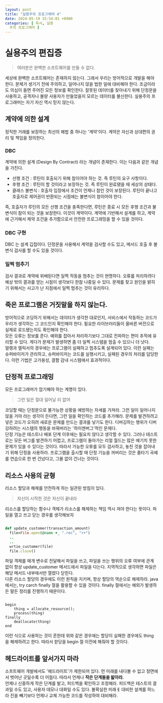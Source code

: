 ```yaml
---
layout: post
title: "실용주의 프로그래머 4"
date: 2024-05-19 15:54:01 +0900
categories: [ 독서, 실용
  주의 프로그래머 ]
---
```


# 실용주의 편집증

> 여러분은 완벽한 소프트웨어를 만들 수 없다.

세상에 완벽한 소프트웨어는 존재하지 않는다. 그래서 우리는 방어적으로 개발을 해야 한다. 문제가 생기기 전에 주의하고, 일어나지 않을 법한 일에 대비해야 한다. 조금이라도 의심이
들면 주어진 모든 정보를 확인한다. 잘못된 데이터를 찾아내기 위해 단정문을 사용하고, 공격자나 불량 사용자가 만들었을지 모르는 데이터를 불신한다. 실용주의 프로그래머는 자기 자신
역시 믿지 않는다.

## 계약에 의한 설계

정직한 거래를 보장하는 최선의 해법 중 하나는 '계약'이다. 계약은 자신과 상대편의 권리 및 책임을 정의한다.

### DBC

계약에 의한 설계 (Design By Contract) 라는 개념이 존재한다. 이는 다음과 같은 개념을 가진다.

- 선행 조건 : 루틴이 호출되기 위해 참이어야 하는 것. 즉 루틴의 요구 사항이다.
- 후행 조건 : 루틴이 할 것이라고 보장하는 것. 즉 루틴이 완료됐을 때 세상의 상태다.
- 클래스 불변식 : 호출자 입장에서 조건이 언제나 참인 것이 보장된다. 루틴이 끝나고 호출자로 제어권이 반환되는 시점에는 불변식이 참이어야 한다.

즉, 호출자가 루틴의 모든 선행 조건을 충족한다면, 루틴은 종료 시 모든 후행 조건과 불변식이 참이 되는 것을 보장한다. 이것이 계약이다. 계약에 기반해서 설계를 하고, 계약에
근거해서 제약 조건을 추가함으로서 안전한 프로그래밍을 할 수 있을 것이다.

### DBC 구현

DBC 는 설계 깁접이다. 단정문을 사용해서 계약을 검사할 수도 있고, 메서드 호출 후 불변식 검사를 할 수도 있을 것이다.

### 일찍 멈추기

검사 결과로 계약에 위배된다면 일찍 작동을 멈추는 것이 현명하다. 오류를 처리하려다 예상 밖의 결과를 얻는 시점이 생각보다 한참 나중일 수 있다. 문제를 찾고 원인을 밝히기
위해서는 사고가 난 지점에서 일찍 멈추는 것이 유리하다.

## 죽은 프로그램은 거짓말을 하지 않는다.

방어적으로 코딩하기 위해서는 데이터가 생각한 대로인지, 서비스에서 작동하는 코드가 우리가 생각하는 그 코드인지 확인해야 한다. 필요한 라이브러리들이 올바른 버전으로 실제로
로드됐는지도 확인해야 한다.
<br>
모든 오류는 정보를 준다. 예외를 잡아서 처리하기보다 그대로 전파하는 편이 추적에 유리할 수 있다. 게다가 문제가 발생하면 좀 더 일찍 시스템을 멈출 수 있으니 더 낫다.
<br>
얼랭과 엘릭서의 경우에는 프로그램이 실패하고 멈추도록 설계되어 있다. 이런 실패는 슈퍼바이저가 관리하고, 슈퍼바이저는 코드를 실행시키고, 실패된 경우의 처리를 담당한다. 이런
기법은 고가용성, 결함 감내 시스템에서 효과적이다.

## 단정적 프로그래밍

모든 프로그래머가 암기해야 하는 계명이 있다.

> 그런 일은 절대 일어날 리 없어

코딩할 때는 단정문으로 불가능한 상황을 예방하는 자세를 가져라. 그런 일이 일어나지 않을 거야 라는 생각이 든다면, 그런 일을 확인하는 코드를 추가해라. 문제를 발견하려고 넣은
코드가 오히려 새로운 문제를 만드는 결과를 낳기도 한다. 디버깅하는 행위가 디버깅하려는 시스템의 행동을 바꿔버리는 '하이젠버그'적인 문제다.
<br>
단정 기능은 테스트나 배포 단계 이후에는 필요치 않다고 생각할 수 있다. 그러나 테스트로는 모든 버그를 발견하기 어렵고, 프로그렘이 돌아가는 리얼 월드는 많은 예기치 못한 문제가
있을 수 있다는 것이다. 따라서 가능한 오류를 모두 검사하고, 놓친 것을 잡아내기 위해 단정을 사용하라. 프로그램을 출시할 때 단정 기능을 꺼버리는 것은 줄타기 곡예를 연습으로 한 번 건넜다고, 그물 없이 건너는 것이다.

## 리소스 사용의 균형

리소스 할당과 해제를 안전하게 하는 일관된 방침이 있다.

> 자신이 시작한 것은 자신이 끝내라

리소스를 할당하는 함수나 객체가 리소스를 해제하는 책임 역시 져야 한다는 뜻이다. 파일을 열고 쓰고 닫는 경우를 생각해보자

```ruby

def update_customer(transaction_amount)
  file=File.open(@name +_ ".rec", "r+")
  ..
  ..
  wrtie_customer(file)
  file.close()

```

파일 객체를 매개 변수로 전달해서 파일을 쓰고, 파일을 쓰는 행위의 오류 여부에 관계 없이 항상 update_customer 메서드에서 파일을 다는다. 지역적으로 생각하면 파일은 해당 메서드 내부에서만 열렸다 닫힌다.
<br>
다른 리소스 할당의 경우에도 이런 원칙을 지키며, 항상 할당의 역순으로 해제하라. java 에서는, try carch finally 절을 활용할 수 있을 것이다. finally 절에서는 예외가 발생하든 말든 정리를 진행하기 때문이다.

```shell

begin
    thing = allocate_resource();
    process(thing)
finally
    deallocate(thing)
end

```

이런 식으로 사용하는 것이 흔한데 위와 같은 경우에는 할당이 실패한 경우에도 thing 을 해제하려고 한다. 따라서 핟당을 begin 절 이전에 해줘야 할 것이다.

## 헤드라이트를 앞서가지 마라

소프트웨어 개발에서도 '헤드라이트'가 제한되어 있다. 먼 미래를 내다볼 수 없고 정면에서 벗어난 곳일수록 더 어둡다. 따라서 언제나 **작은 단계들을 밟아라.**
<br />
언제나 신중하게 작은 단계를 발고, 피드백을 확인하고 조정해라. 피드백은 테스트의 결과일 수도 있고, 사용자 데모나 대화일 수도 있다. 불확실한 미래ㅔ 대비한 설계를 하느라 진을 빼기보다 언제나 교체 가능한 코드를 작성하여 대비해라.
